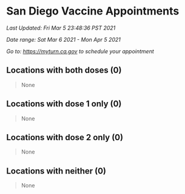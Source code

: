 # San Diego Vaccine Appointments
*Last Updated: Fri Mar 5 23:48:36 PST 2021*

*Date range: Sat Mar 6 2021 - Mon Apr 5 2021*

*Go to: <https://myturn.ca.gov> to schedule your appointment*


## Locations with both doses (0)

>None

## Locations with dose 1 only (0)

>None

## Locations with dose 2 only (0)

>None

## Locations with neither (0)

>None

